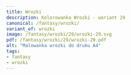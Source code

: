 ```yaml
---
title: Wrozki
description: Kolorowanka Wrozki - wariant 29
canonical: /fantasy/wrozki/
variant_of: wrozki
image: /fantasy/wrozki/29/wrozki-29.svg
pdf: /fantasy/wrozki/29/wrozki-29.pdf
alt: "Malowanka wrozki do druku A4"
tags:
- fantasy
- wrozki
---
```

